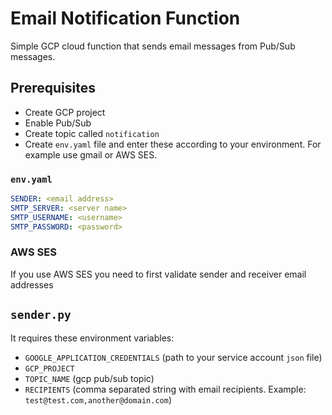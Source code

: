 # Email Notification Function

Simple GCP cloud function that sends email messages from Pub/Sub messages.

## Prerequisites

- Create GCP project
- Enable Pub/Sub
- Create topic called `notification`
- Create `env.yaml` file and enter these according to your environment. For example use gmail or AWS SES.

### `env.yaml`

```yaml
SENDER: <email address>
SMTP_SERVER: <server name>
SMTP_USERNAME: <username>
SMTP_PASSWORD: <password>
```

### AWS SES

If you use AWS SES you need to first validate sender and receiver email addresses

## `sender.py`

It requires these environment variables:

- `GOOGLE_APPLICATION_CREDENTIALS` (path to your service account `json` file)
- `GCP_PROJECT`
- `TOPIC_NAME` (gcp pub/sub topic)
- `RECIPIENTS` (comma separated string with email recipients. Example: `test@test.com,another@domain.com`)
